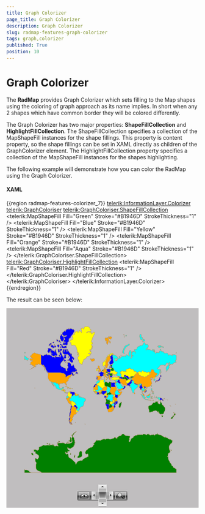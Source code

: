 ```yaml
---
title: Graph Colorizer
page_title: Graph Colorizer
description: Graph Colorizer
slug: radmap-features-graph-colorizer
tags: graph,colorizer
published: True
position: 10
---
```


# Graph Colorizer



The __RadMap__ provides Graph Colorizer which sets filling to the Map shapes using the coloring of graph approach as its name implies. 
        In short when any 2 shapes which have common border they will be colored differently.

The Graph Colorizer has two major properties: __ShapeFillCollection__ and __HighlightFillCollection__. The ShapeFillCollection specifies a collection of the MapShapeFill instances for the shape fillings. This property is content property, so the shape fillings can be set in XAML directly as children of the GraphColorizer element. The HighlightFillCollection property specifies a collection of the MapShapeFill instances for the shapes highlighting.

The following example will demonstrate how you can color the RadMap using the Graph Colorizer. 

#### __XAML__

{{region radmap-features-colorizer_7}}
	<telerik:InformationLayer.Colorizer>
	                    <telerik:GraphColoriser>
	                        <telerik:GraphColoriser.ShapeFillCollection>
	                            <telerik:MapShapeFill Fill="Green" Stroke="#B1946D" StrokeThickness="1" />
	                            <telerik:MapShapeFill Fill="Blue" Stroke="#B1946D" StrokeThickness="1" />
	                            <telerik:MapShapeFill Fill="Yellow" Stroke="#B1946D" StrokeThickness="1" />
	                            <telerik:MapShapeFill Fill="Orange" Stroke="#B1946D" StrokeThickness="1" />
	                            <telerik:MapShapeFill Fill="Aqua" Stroke="#B1946D" StrokeThickness="1" />
	                        </telerik:GraphColoriser.ShapeFillCollection>
	                        <telerik:GraphColoriser.HighlightFillCollection>
	                            <telerik:MapShapeFill Fill="Red" Stroke="#B1946D" StrokeThickness="1" />
	                        </telerik:GraphColoriser.HighlightFillCollection>            
	                    </telerik:GraphColoriser>
	                </telerik:InformationLayer.Colorizer>
	{{endregion}}



The result can be seen below:



![](images/RadMap_Features_GraphColorizer.PNG)


